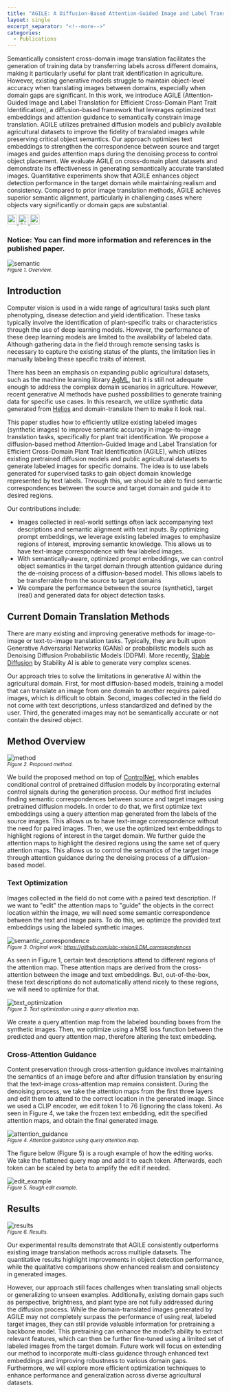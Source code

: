 ```yaml
---
title: "AGILE: A Diffusion-Based Attention-Guided Image and Label Translation for Efficient Cross-Domain Plant Trait Identification"
layout: single
excerpt_separator: "<!--more-->"
categories:
  - Publications
---
```


Semantically consistent cross-domain image translation facilitates the generation of training data by transferring labels across different domains, making it particularly useful for plant trait identification in agriculture. However, existing generative models struggle to maintain object-level accuracy when translating images between domains, especially when domain gaps are significant. In this work, we introduce AGILE (Attention-Guided Image and Label Translation for Efficient Cross-Domain Plant Trait Identification), a diffusion-based framework that leverages optimized text embeddings and attention guidance to semantically constrain image translation. AGILE utilizes pretrained diffusion models and publicly available agricultural datasets to improve the fidelity of translated images while preserving critical object semantics. Our approach optimizes text embeddings to strengthen the correspondence between source and target images and guides attention maps during the denoising process to control object placement. We evaluate AGILE on cross-domain plant datasets and demonstrate its effectiveness in generating semantically accurate translated images. Quantitative experiments show that AGILE enhances object detection performance in the target domain while maintaining realism and consistency. Compared to prior image translation methods, AGILE achieves superior semantic alignment, particularly in challenging cases where objects vary significantly or domain gaps are substantial.

<a href="https://arxiv.org/abs/2503.22019">
  <img src="https://img.shields.io/badge/arXiv-2503.22019-b31b1b.svg" height="22.5">
</a>
<a href="https://github.com/plant-ai-biophysics-lab/AGILE">
  <img src="https://img.shields.io/badge/GitHub-AGILE-181717?style=flat&logo=github" alt="GitHub Repo" height="22.5">
</a>
<a href="https://huggingface.co/papers/2503.22019">
  <img src="https://img.shields.io/badge/%F0%9F%A4%97%20Hugging%20Face-Papers-blue" alt="Hugging Face Papers" height="22.5">
</a>

<!--more-->

### Notice: You can find more information and references in the published paper.

![semantic](/assets/AGILE/semantic.png) \
<small><em>Figure 1. Overview. </em></small>

## Introduction

Computer vision is used in a wide range of agricultural tasks such plant phenotyping, disease detection and yield identification. These tasks typically involve the identification of plant-specific traits or characteristics through the use of deep learning models. However, the performance of these deep learning models are limited to the availability of labeled data. Although gathering data in the field through remote sensing tasks is necessary to capture the existing status of the plants, the limitation lies in manually labeling these specific traits of interest.

There has been an emphasis on expanding public agricultural datasets, such as the machine learning library [AgML](https://github.com/Project-AgML/AgML), but it is still not adequate enough to address the complex domain scenarios in agriculture. However, recent generative AI methods have pushed possibilities to generate training data for specific use cases. In this research, we utilize synthetic data generated from [Helios](https://www.frontiersin.org/journals/plant-science/articles/10.3389/fpls.2019.01185/full) and domain-translate them to make it look real.

This paper studies how to efficiently utilize existing labeled images (synthetic images) to improve semantic accuracy in image-to-image translation tasks, specifically for plant trait identification. We propose a diffusion-based method Attention-Guided Image and Label Translation for Efficient Cross-Domain Plant Trait Identification (AGILE), which utilizes existing pretrained diffusion models and public agricultural datasets to generate labeled images for specific domains. The idea is to use labels generated for supervised tasks to gain object domain knowledge represented by text labels. Through this, we should be able to find semantic correspondences between the source and target domain and guide it to desired regions.

Our contributions include:

- Images collected in real-world settings often lack accompanying text descriptions and semantic alignment with text inputs. By optimizing prompt embeddings, we leverage existing labeled images to emphasize regions of interest, improving semantic knowledge. This allows us to have text-image correspondence with few labeled images.
- With semantically-aware, optimized prompt embeddings, we can control object semantics in the target domain through attention guidance during the de-noising process of a diffusion-based model. This allows labels to be transferrable from the source to target domains
- We compare the performance between the source (synthetic), target (real) and generated data for object detection tasks.

## Current Domain Translation Methods

There are many existing and improving generative methods for image-to-image or text-to-image translation tasks. Typically, they are built upon Generative Adversarial Networks (GANs) or probabilistic models such as Denoising Diffusion Probabilistic Models (DDPM). More recently, [Stable Diffusion](https://stability.ai/) by Stability AI is able to generate very complex scenes. 

Our approach tries to solve the limitations in generative AI within the agricultural domain. First, for most diffusion-based models, training a model that can translate an image from one domain to another requires paired images, which is difficult to obtain. Second, images collected in the field do not come with text descriptions, unless standardized and defined by the user. Third, the generated images may not be semantically accurate or not contain the desired object.

## Method Overview

![method](/assets/AGILE/method.png) \
<small><em>Figure 2. Proposed method. </em></small>

We build the proposed method on top of [ControlNet](https://github.com/lllyasviel/ControlNet), which enables conditional control of pretrained diffusion models by incorporating external control signals during the generation process. Our method first includes finding semantic correspondences between source and target images using pretrained diffusion models. In order to do that, we first optimize text embeddings using a query attention map generated from the labels of the source images. This allows us to have text-image correspondence without the need for paired images. Then, we use the optimized text embeddings to highlight regions of interest in the target domain. We further guide the attention maps to highlight the desired regions using the same set of query attention maps. This allows us to control the semantics of the target image through attention guidance during the denoising process of a diffusion-based model.

### Text Optimization

Images collected in the field do not come with a paired text description. If we want to "edit" the attention maps to "guide" the objects in the correct location within the image, we will need some semantic correspondence between the text and image pairs. To do this, we optimize the provided text embeddings using the labeled synthetic images.

![semantic_correspondence](/assets/AGILE/english_word_attn_maps.png) \
<small><em>Figure 3. Original work: https://github.com/ubc-vision/LDM_correspondences</em></small>

As seen in Figure 1, certain text descriptions attend to different regions of the attention map. These attention maps are derived from the cross-attention between the image and text embeddings. But, out-of-the-box, these text descriptions do not automatically attend nicely to these regions, we will need to optimize for that.

![text_optimization](/assets/AGILE/text_opt.png) \
<small><em>Figure 3. Text optimization using a query attention map.</em></small>

We create a query attention map from the labeled bounding boxes from the synthetic images. Then, we optimize using a MSE loss function between the predicted and query attention map, therefore altering the text embedding.

### Cross-Attention Guidance

Content preservation through cross-attention guidance involves maintaining the semantics of an image before and after diffusion translation by ensuring that the text-image cross-attention map remains consistent. During the denoising process, we take the attention maps from the first three layers and edit them to attend to the correct location in the generated image. Since we used a CLIP encoder, we edit token 1 to 76 (ignoring the class token). As seen in Figure 4, we take the frozen text embedding, edit the specified attention maps, and obtain the final generated image.

![attention_guidance](/assets/AGILE/attention_guidance.png) \
<small><em>Figure 4. Attention guidance using query attention map.</em></small>

The figure below (Figure 5) is a rough example of how the editing works. We take the flattened query map and add it to each token. Afterwards, each token can be scaled by beta to amplify the edit if needed.

![edit_example](/assets/AGILE/edit_example.png) \
<small><em>Figure 5. Rough edit example.</em></small>

## Results

![results](/assets/AGILE/results.png) \
<small><em>Figure 6. Results.</em></small>

Our experimental results demonstrate that AGILE consistently outperforms existing image translation methods across multiple datasets. The quantitative results highlight improvements in object detection performance, while the qualitative comparisons show enhanced realism and consistency in generated images.

However, our approach still faces challenges when translating small objects or generalizing to unseen examples. Additionally, existing domain gaps such as perspective, brightness, and plant type are not fully addressed during the diffusion process. While the domain-translated images generated by AGILE may not completely surpass the performance of using real, labeled target images, they can still provide valuable information for pretraining a backbone model. This pretraining can enhance the model’s ability to extract relevant features, which can then be further fine-tuned using a limited set of labeled images from the target domain. Future work will focus on extending our method to incorporate multi-class guidance through enhanced text embeddings and improving robustness to various domain gaps. Furthermore, we will explore more efficient optimization techniques to enhance performance and generalization across diverse agricultural datasets.